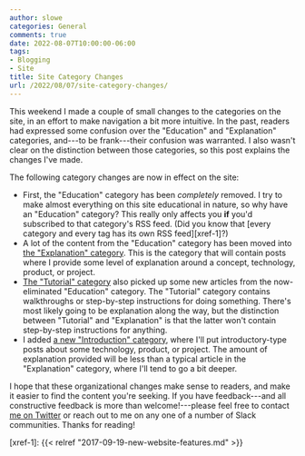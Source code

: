```yaml
---
author: slowe
categories: General
comments: true
date: 2022-08-07T10:00:00-06:00
tags:
- Blogging
- Site
title: Site Category Changes
url: /2022/08/07/site-category-changes/
---
```


This weekend I made a couple of small changes to the categories on the site, in an effort to make navigation a bit more intuitive. In the past, readers had expressed some confusion over the "Education" and "Explanation" categories, and---to be frank---their confusion was warranted. I also wasn't clear on the distinction between those categories, so this post explains the changes I've made.<!--more-->

The following category changes are now in effect on the site:

* First, the "Education" category has been _completely_ removed. I try to make almost everything on this site educational in nature, so why have an "Education" category? This really only affects you **if** you'd subscribed to that category's RSS feed. (Did you know that [every category and every tag has its own RSS feed][xref-1]?)
* A lot of the content from the "Education" category has been moved into [the "Explanation" category][link-1]. This is the category that will contain posts where I provide some level of explanation around a concept, technology, product, or project.
* [The "Tutorial" category][link-2] also picked up some new articles from the now-eliminated "Education" category. The "Tutorial" category contains walkthroughs or step-by-step instructions for doing something. There's most likely going to be explanation along the way, but the distinction between "Tutorial" and "Explanation" is that the latter won't contain step-by-step instructions for anything.
* I added [a new "Introduction" category][link-3], where I'll put introductory-type posts about some technology, product, or project. The amount of explanation provided will be less than a typical article in the "Explanation" category, where I'll tend to go a bit deeper.

I hope that these organizational changes make sense to readers, and make it easier to find the content you're seeking. If you have feedback---and all constructive feedback is more than welcome!---please feel free to contact [me on Twitter][link-4] or reach out to me on any one of a number of Slack communities. Thanks for reading!

[link-1]: /categories/explanation/
[link-2]: /categories/tutorial/
[link-3]: /categories/introduction/
[link-4]: https://twitter.com/scott_lowe
[xref-1]: {{< relref "2017-09-19-new-website-features.md" >}}
